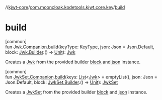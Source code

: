 //[kjwt-core](../../index.md)/[com.mooncloak.kodetools.kjwt.core.key](index.md)/[build](build.md)

# build

[common]\
fun [Jwk.Companion](-jwk/-companion/index.md).[build](build.md)(keyType: [KeyType](-key-type/index.md), json: Json = Json.Default, block: [Jwk.Builder](-jwk/-builder/index.md).() -&gt; [Unit](https://kotlinlang.org/api/latest/jvm/stdlib/kotlin/-unit/index.html)): [Jwk](-jwk/index.md)

Creates a [Jwk](-jwk/index.md) from the provided builder [block](build.md) and [json](build.md) instance.

[common]\
fun [JwkSet.Companion](-jwk-set/-companion/index.md).[build](build.md)(keys: [List](https://kotlinlang.org/api/latest/jvm/stdlib/kotlin.collections/-list/index.html)&lt;[Jwk](-jwk/index.md)&gt; = emptyList(), json: Json = Json.Default, block: [JwkSet.Builder](-jwk-set/-builder/index.md).() -&gt; [Unit](https://kotlinlang.org/api/latest/jvm/stdlib/kotlin/-unit/index.html)): [JwkSet](-jwk-set/index.md)

Creates a [JwkSet](-jwk-set/index.md) from the provided builder [block](build.md) and [json](build.md) instance.
